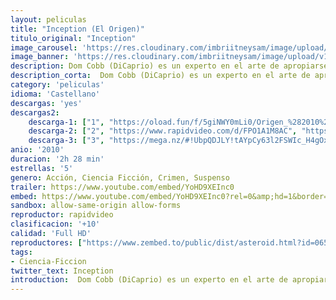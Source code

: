 ```yaml
---
layout: peliculas
title: "Inception (El Origen)"
titulo_original: "Inception"
image_carousel: 'https://res.cloudinary.com/imbriitneysam/image/upload/v1544839829/inception-poster-min.jpg'
image_banner: 'https://res.cloudinary.com/imbriitneysam/image/upload/v1544839830/inception-banner-min.jpg'
description: Dom Cobb (DiCaprio) es un experto en el arte de apropiarse, durante el sueño, de los secretos del subconsciente ajeno. La extraña habilidad de Cobb le ha convertido en un hombre muy cotizado en el mundo del espionaje, pero también lo ha condenado a ser un fugitivo y, por consiguiente, a renunciar a llevar una vida normal. Su única oportunidad para cambiar de vida será hacer exactamente lo contrario de lo que ha hecho siempre, la incepción, que consiste en implantar una idea en el subconsciente en lugar de sustraerla. Sin embargo, su plan se complica debido a la intervención de alguien que parece predecir cada uno de sus movimientos, alguien a quien sólo Cobb podrá descubrir.
description_corta:  Dom Cobb (DiCaprio) es un experto en el arte de apropiarse, durante el sueño, de los secretos del subconsciente ajeno. La extraña habilidad de Cobb le ha convertido en un hombre muy cotizado en el mundo del espionaje, pero..
category: 'peliculas'
idioma: 'Castellano'
descargas: 'yes'
descargas2:
    descarga-1: ["1", "https://oload.fun/f/5giNWY0mLi0/Origen_%282010%29_En_Latino_HD.avi.mp4", "https://www.google.com/s2/favicons?domain=openload.co","OpenLoad","https://res.cloudinary.com/imbriitneysam/image/upload/v1541473684/mexico.png", "Latino", "Full HD"]
    descarga-2: ["2", "https://www.rapidvideo.com/d/FPO1A1M8AC", "https://www.google.com/s2/favicons?domain=www.rapidvideo.com","RapidVideo","https://res.cloudinary.com/imbriitneysam/image/upload/v1541473684/mexico.png", "Latino", "Full HD"]
    descarga-3: ["3", "https://mega.nz/#!UbpQDJLY!tAYpCy63l2FSWIc_H4gOx0XmvNtDUWOudvXidlGXlow", "https://www.google.com/s2/favicons?domain=mega.nz","Mega","https://res.cloudinary.com/imbriitneysam/image/upload/v1541473684/mexico.png", "Latino", "Full HD"]
anio: '2010'
duracion: '2h 28 min'
estrellas: '5'
genero: Acción, Ciencia Ficción, Crimen, Suspenso
trailer: https://www.youtube.com/embed/YoHD9XEInc0
embed: https://www.youtube.com/embed/YoHD9XEInc0?rel=0&amp;hd=1&border=0&wmode=opaque&enablejsapi=1&modestbranding=1&controls=1&showinfo=1
sandbox: allow-same-origin allow-forms
reproductor: rapidvideo
clasificacion: '+10'
calidad: 'Full HD'
reproductores: ["https://www.zembed.to/public/dist/asteroid.html?id=0651af9b463c878bb7611ff4fe1e6f96&title=Inception"]
tags:
- Ciencia-Ficcion
twitter_text: Inception
introduction:  Dom Cobb (DiCaprio) es un experto en el arte de apropiarse, durante el sueño, de los secretos del subconsciente ajeno. La extraña habilidad de Cobb le ha convertido en un hombre muy cotizado en el mundo del espionaje, pero..
---
```












